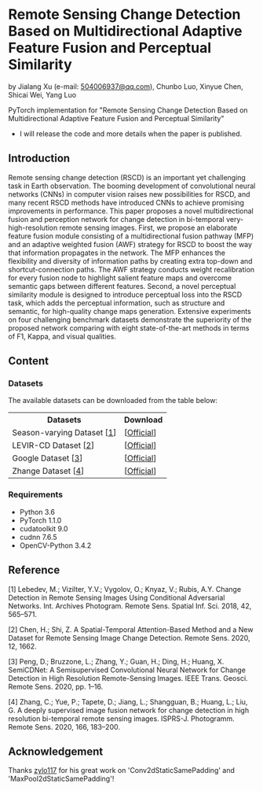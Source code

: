 # Remote Sensing Change Detection Based on Multidirectional Adaptive Feature Fusion and Perceptual Similarity
by Jialang Xu (e-mail: 504006937@qq.com), Chunbo Luo, Xinyue Chen, Shicai Wei, Yang Luo

PyTorch implementation for "Remote Sensing Change Detection Based on Multidirectional Adaptive Feature Fusion and Perceptual Similarity"

- I will release the code and more details when the paper is published.

## Introduction
Remote sensing change detection (RSCD) is an important yet challenging task in Earth observation. The booming development of convolutional neural networks (CNNs) in computer vision raises new possibilities for RSCD, and many recent RSCD methods have introduced CNNs to achieve promising improvements in performance. This paper proposes a novel multidirectional fusion and perception network for change detection in bi-temporal very-high-resolution remote sensing images. First, we propose an elaborate feature fusion module consisting of a multidirectional fusion pathway (MFP) and an adaptive weighted fusion (AWF) strategy  for RSCD to boost the way that information propagates in the network. The MFP enhances the flexibility and diversity of information paths by creating extra top-down and shortcut-connection paths. The AWF strategy conducts weight recalibration for every fusion node to highlight salient feature maps and overcome semantic gaps between different features. Second, a novel perceptual similarity module is designed to introduce perceptual loss into the RSCD task, which adds the perceptual information, such as structure and semantic, for high-quality change maps generation. Extensive experiments on four challenging benchmark datasets demonstrate the superiority of the proposed network comparing with eight state-of-the-art methods in terms of F1, Kappa, and visual qualities.

## Content
### Datasets
The available datasets can be downloaded from the table below:
<table>
	<tr>
	    <th>Datasets</th>
	    <th>Download</th>
	</tr>
    <tr>
	    <td>Season-varying Dataset [<a href="#Ref-1">1</a>]</td>
        <td>[<a href="https://drive.google.com/file/d/1GX656JqqOyBi_Ef0w65kDGVto-nHrNs9" target="_blank">Official</a>] </td>
	</tr>
	    <td>LEVIR-CD Dataset [<a href="#Ref-2">2</a>]</td>
        <td>[<a href="https://justchenhao.github.io/LEVIR/" target="_blank">Official</a>]</td>
    </tr>
	</tr>
	    <td>Google Dataset [<a href="#Ref-3">3</a>]</td>
        <td>[<a href="https://github.com/GeoZcx/A-deeply-supervised-image-fusion-network-for-change-detection-in-remote-sensing-images/tree/master/dataset" target="_blank">Official</a>]</td>
    </tr>
	</tr>
	    <td>Zhange Dataset [<a href="#Ref-4">4</a>]</td>
        <td>[<a href="https://github.com/daifeng2016/Change-Detection-Dataset-for-High-Resolution-Satellite-Imagery" target="_blank">Official</a>]</td>
    </tr>
</table> 

### Requirements
- Python 3.6
- PyTorch 1.1.0
- cudatoolkit 9.0
- cudnn 7.6.5
- OpenCV-Python 3.4.2

## Reference
<span id="Ref-1">[1] Lebedev, M.; Vizilter, Y.V.; Vygolov, O.; Knyaz, V.; Rubis, A.Y. Change Detection in Remote Sensing Images Using Conditional Adversarial Networks. Int. Archives Photogram. Remote Sens. Spatial Inf. Sci. 2018, 42, 565–571.</span>

<span id="Ref-2">[2] Chen, H.; Shi, Z. A Spatial-Temporal Attention-Based Method and a New Dataset for Remote Sensing Image Change Detection. Remote Sens. 2020, 12, 1662. </span>

<span id="Ref-3">[3] Peng, D.; Bruzzone, L.; Zhang, Y.; Guan, H.; Ding, H.; Huang, X. SemiCDNet: A Semisupervised Convolutional Neural Network for Change Detection in High Resolution Remote-Sensing Images. IEEE Trans. Geosci. Remote Sens. 2020, pp. 1–16. </span>

<span id="Ref-4">[4] Zhang, C.; Yue, P.; Tapete, D.; Jiang, L.; Shangguan, B.; Huang, L.; Liu, G. A deeply supervised image fusion network for change detection in high resolution bi-temporal remote sensing images. ISPRS-J. Photogramm. Remote Sens. 2020, 166, 183–200. </span>

## Acknowledgement
Thanks [zylo117](https://github.com/zylo117/Yet-Another-EfficientDet-Pytorch) for his great work on 'Conv2dStaticSamePadding' and 'MaxPool2dStaticSamePadding'!
